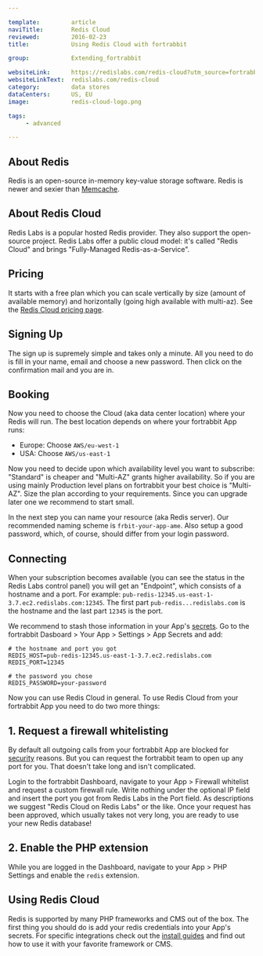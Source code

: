 ```yaml
---

template:         article
naviTitle:        Redis Cloud
reviewed:         2016-02-23
title:            Using Redis Cloud with fortrabbit

group:            Extending_fortrabbit

websiteLink:      https://redislabs.com/redis-cloud?utm_source=fortrabbit
websiteLinkText:  redislabs.com/redis-cloud
category:         data stores
dataCenters:      US, EU
image:            redis-cloud-logo.png

tags:
     - advanced

---
```


## About Redis

Redis is an open-source in-memory key-value storage software. Redis is newer and sexier than [Memcache](memcache).

## About Redis Cloud

Redis Labs is a popular hosted Redis provider. They also support the open-source project. Redis Labs offer a public cloud model: it's called "Redis Cloud" and brings "Fully-Managed Redis-as-a-Service".


## Pricing

It starts with a free plan which you can scale vertically by size (amount of available memory) and horizontally (going high available with multi-az). See the [Redis Cloud pricing page](https://redislabs.com/pricing?utm_source=fortrabbit).



## Signing Up

The sign up is supremely simple and takes only a minute. All you need to do is fill in your name, email and choose a new password. Then click on the confirmation mail and you are in.



## Booking

Now you need to choose the Cloud (aka data center location) where your Redis will run. The best location depends on where your fortrabbit App runs:

* Europe: Choose `AWS/eu-west-1`
* USA: Choose `AWS/us-east-1`

Now you need to decide upon which availability level you want to subscribe: "Standard" is cheaper and "Multi-AZ" grants higher availability. So if you are using mainly Production level plans on fortrabbit your best choice is "Multi-AZ". Size the plan according to your requirements. Since you can upgrade later one we recommend to start small.

In the next step you can name your resource (aka Redis server). Our recommended naming scheme is `frbit-your-app-ame`. Also setup a good password, which, of course, should differ from your login password.



## Connecting

When your subscription becomes available (you can see the status in the Redis Labs control panel) you will get an "Endpoint", which consists of a hostname and a port. For example: `pub-redis-12345.us-east-1-3.7.ec2.redislabs.com:12345`. The first part `pub-redis...redislabs.com` is the hostname and the last part `12345` is the port.

We recommend to stash those information in your App's [secrets](app-secrets). Go to the fortrabbit Dasboard > Your App > Settings > App Secrets and add:

```plain
# the hostname and port you got
REDIS_HOST=pub-redis-12345.us-east-1-3.7.ec2.redislabs.com
REDIS_PORT=12345

# the password you chose
REDIS_PASSWORD=your-password
```

Now you can use Redis Cloud in general. To use Redis Cloud from your fortrabbit App you need to do two more things:

## 1. Request a firewall whitelisting

By default all outgoing calls from your fortrabbit App are blocked for [security](security) reasons. But you can request the fortrabbit team to open up any port for you. That doesn't take long and isn't complicated.

Login to the fortrabbit Dashboard, navigate to your App > Firewall whitelist and request a custom firewall rule. Write nothing under the optional IP field and insert the port you got from Redis Labs in the Port field. As descriptions we suggest "Redis Cloud on Redis Labs" or the like. Once your request has been approved, which usually takes not very long, you are ready to use your new Redis database!

## 2. Enable the PHP extension

While you are logged in the Dashboard, navigate to your App > PHP Settings and enable the `redis` extension.


## Using Redis Cloud

Redis is supported by many PHP frameworks and CMS out of the box. The first thing you should do is add your redis credentials into your App's secrets. For specific integrations check out the [install guides](/#install-guides) and find out how to use it with your favorite framework or CMS.